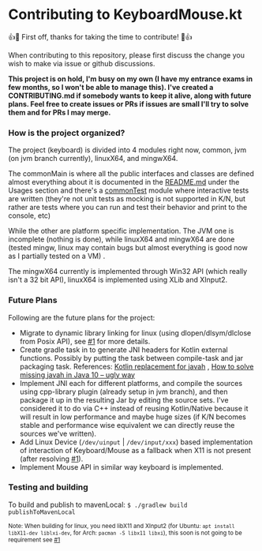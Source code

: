 # Contributing to KeyboardMouse.kt

👍🎉 First off, thanks for taking the time to contribute! 🎉👍

When contributing to this repository, please first discuss the change you wish to make via issue or github discussions.

__This project is on hold, I'm busy on my own (I have my entrance exams in few months, so I won't be able to manage
this). I've created a CONTRIBUTING.md if somebody wants to keep it alive, along with future plans. Feel free to create
issues or PRs if issues are small I'll try to solve them and for PRs I may merge.__

### How is the project organized?

The project (keyboard) is divided into 4 modules right now, common, jvm (on jvm branch currently), linuxX64, and
mingwX64.

The commonMain is where all the public interfaces and classes are defined almost everything about it is documented in
the [README.md](https://github.com/Animeshz/keyboard-mouse-kt/blob/master/README.md) under the Usages section and
there's
a [commonTest](https://github.com/Animeshz/keyboard-mouse-kt/blob/master/keyboard/src/commonTest/kotlin/com/github/animeshz/keyboard)
module where interactive tests are written (they're not unit tests as mocking is not supported in K/N, but rather are
tests where you can run and test their behavior and print to the console, etc)

While the other are platform specific implementation. The JVM one is incomplete (nothing is done), while linuxX64 and
mingwX64 are done (tested mingw, linux may contain bugs but almost everything is good now as I partially tested on a VM)
.

The mingwX64 currently is implemented through Win32 API (which really isn't a 32 bit API), linuxX64 is implemented using
XLib and XInput2.

### Future Plans

Following are the future plans for the project:

- Migrate to dynamic library linking for linux (using dlopen/dlsym/dlclose from Posix API), see [#1][1] for more
  details.
- Create gradle task in to generate JNI headers for Kotlin external functions. Possibly by putting the task between
  compile-task and jar packaging task.
  References: [Kotlin replacement for javah](https://stackoverflow.com/q/48816188/11377112)
  , [How to solve missing javah in Java 10 – ugly way](https://www.owsiak.org/how-to-solve-missing-javah-ugly-way)
- Implement JNI each for different platforms, and compile the sources using cpp-library plugin (already setup in jvm
  branch), and then package it up in the resulting Jar by editing the source sets. I've considered it to do via C++
  instead of reusing Kotlin/Native because it will result in low performance and maybe huge sizes (if K/N becomes stable
  and performance wise equivalent we can directly reuse the sources we've written).
- Add Linux Device (`/dev/uinput` | `/dev/input/xxx`) based implementation of interaction of Keyboard/Mouse as a
  fallback when X11 is not present (after resolving [#1][1]).
- Implement Mouse API in similar way keyboard is implemented.

### Testing and building

To build and publish to mavenLocal:
`$ ./gradlew build publishToMavenLocal`

<sub>Note: When building for linux, you need libX11 and XInput2 (for Ubuntu: `apt install libX11-dev liblxi-dev`, for
Arch: `pacman -S libx11 libxi`), this soon is not going to be requirement see [#1][1]</sub>

[1]: https://github.com/Animeshz/keyboard-mouse-kt/issues/1
